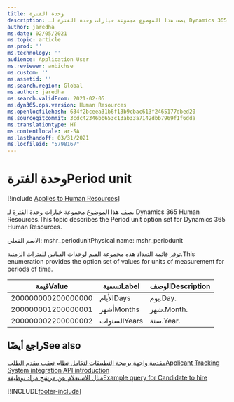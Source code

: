 ```yaml
---
title: وحدة الفترة
description: يصف هذا الموضوع مجموعة خيارات وحدة الفترة لـ Dynamics 365 Human Resources.
author: jaredha
ms.date: 02/05/2021
ms.topic: article
ms.prod: ''
ms.technology: ''
audience: Application User
ms.reviewer: anbichse
ms.custom: ''
ms.assetid: ''
ms.search.region: Global
ms.author: jaredha
ms.search.validFrom: 2021-02-05
ms.dyn365.ops.version: Human Resources
ms.openlocfilehash: 634f2bceea31b6f13b9cbac613f2465177dbed20
ms.sourcegitcommit: 3cdc42346bb653c13ab33a7142dbb7969f1f6dda
ms.translationtype: HT
ms.contentlocale: ar-SA
ms.lasthandoff: 03/31/2021
ms.locfileid: "5798167"
---
```

# <a name="period-unit"></a><span data-ttu-id="3c5df-103">وحدة الفترة</span><span class="sxs-lookup"><span data-stu-id="3c5df-103">Period unit</span></span>

[!include [Applies to Human Resources](../includes/applies-to-hr.md)]

<span data-ttu-id="3c5df-104">يصف هذا الموضوع مجموعة خيارات وحدة الفترة لـ Dynamics 365 Human Resources.</span><span class="sxs-lookup"><span data-stu-id="3c5df-104">This topic describes the Period unit option set for Dynamics 365 Human Resources.</span></span>

<span data-ttu-id="3c5df-105">الاسم الفعلي: mshr_periodunit</span><span class="sxs-lookup"><span data-stu-id="3c5df-105">Physical name: mshr_periodunit</span></span>

<span data-ttu-id="3c5df-106">توفر قائمة التعداد هذه مجموعة القيم لوحدات القياس للفترات الزمنية.</span><span class="sxs-lookup"><span data-stu-id="3c5df-106">This enumeration provides the option set of values for units of measurement for periods of time.</span></span>

| <span data-ttu-id="3c5df-107">قيمة</span><span class="sxs-lookup"><span data-stu-id="3c5df-107">Value</span></span> | <span data-ttu-id="3c5df-108">تسمية</span><span class="sxs-lookup"><span data-stu-id="3c5df-108">Label</span></span> | <span data-ttu-id="3c5df-109">الوصف</span><span class="sxs-lookup"><span data-stu-id="3c5df-109">Description</span></span> |
| --- | --- | --- |
| <span data-ttu-id="3c5df-110">200000000</span><span class="sxs-lookup"><span data-stu-id="3c5df-110">200000000</span></span> | <span data-ttu-id="3c5df-111">الأيام</span><span class="sxs-lookup"><span data-stu-id="3c5df-111">Days</span></span> | <span data-ttu-id="3c5df-112">يوم.</span><span class="sxs-lookup"><span data-stu-id="3c5df-112">Day.</span></span> |
| <span data-ttu-id="3c5df-113">200000001</span><span class="sxs-lookup"><span data-stu-id="3c5df-113">200000001</span></span> | <span data-ttu-id="3c5df-114">أشهر</span><span class="sxs-lookup"><span data-stu-id="3c5df-114">Months</span></span> | <span data-ttu-id="3c5df-115">شهر.</span><span class="sxs-lookup"><span data-stu-id="3c5df-115">Month.</span></span> |
| <span data-ttu-id="3c5df-116">200000002</span><span class="sxs-lookup"><span data-stu-id="3c5df-116">200000002</span></span> | <span data-ttu-id="3c5df-117">السنوات</span><span class="sxs-lookup"><span data-stu-id="3c5df-117">Years</span></span> | <span data-ttu-id="3c5df-118">سنة.</span><span class="sxs-lookup"><span data-stu-id="3c5df-118">Year.</span></span> |

## <a name="see-also"></a><span data-ttu-id="3c5df-119">راجع أيضًا</span><span class="sxs-lookup"><span data-stu-id="3c5df-119">See also</span></span>

[<span data-ttu-id="3c5df-120">مقدمة واجهة برمجة التطبيقات لتكامل نظام تعقب مقدم الطلب</span><span class="sxs-lookup"><span data-stu-id="3c5df-120">Applicant Tracking System integration API introduction</span></span>](hr-admin-integration-ats-api-introduction.md)<br>
[<span data-ttu-id="3c5df-121">مثال الاستعلام عن مرشح مراد توظيفه</span><span class="sxs-lookup"><span data-stu-id="3c5df-121">Example query for Candidate to hire</span></span>](hr-admin-integration-ats-api-candidate-to-hire-example-query.md)


[!INCLUDE[footer-include](../includes/footer-banner.md)]